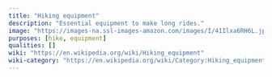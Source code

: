 ```yaml
---
title: "Hiking equipment"
description: "Essential equipment to make long rides."
image: "https://images-na.ssl-images-amazon.com/images/I/41Ilxa6RH6L.jpg"
purposes: [hike, equipment]
qualities: []
wiki: "https://en.wikipedia.org/wiki/Hiking_equipment"
wiki-category: "https://en.wikipedia.org/wiki/Category:Hiking_equipment"
---
```

